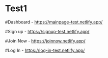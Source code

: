 # Test1

#Dashboard - https://mainpage-test.netlify.app/

#Sign up - https://signup-test.netlify.app/

#Join Now - https://joinnow.netlify.app/

#Log In - https://log-in-test.netlify.app/
